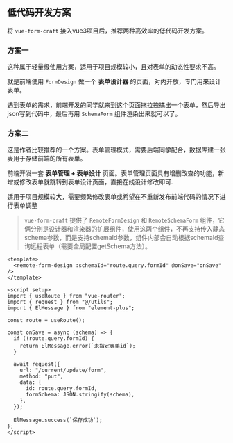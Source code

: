## 低代码开发方案

将 `vue-form-craft` 接入vue3项目后，推荐两种高效率的低代码开发方案。

### 方案一

这种属于轻量级使用方案，适用于项目规模较小，且对表单的动态性要求不高。

就是前端使用 `FormDesign` 做一个 **表单设计器** 的页面，对内开放，专门用来设计表单。

遇到表单的需求，前端开发的同学就来到这个页面拖拉拽搞出一个表单，然后导出json写到代码中，最后再用 `SchemaForm` 组件渲染出来就可以了。


### 方案二

这是作者比较推荐的一个方案。表单管理模式，需要后端同学配合，数据库建一张表用于存储前端的所有表单。

前端开发一套 **表单管理 + 表单设计** 页面。表单管理页面具有增删改查的功能，新增或修改表单就跳转到表单设计页面，直接在线设计修改即可.

适用于项目规模较大，需要频繁修改表单或希望在不重新发布前端代码的情况下进行表单调整

> `vue-form-craft` 提供了 `RemoteFormDesign` 和 `RemoteSchemaForm` 组件，它俩分别是设计器和渲染器的扩展组件，使用这两个组件，不再支持传入静态schema参数，而是支持schemaId参数，组件内部会自动根据schemaId查询远程表单（需要全局配置getSchema方法）。


```vue
<template>
  <remote-form-design :schemaId="route.query.formId" @onSave="onSave" />
</template>

<script setup>
import { useRoute } from "vue-router";
import { request } from "@/utils";
import { ElMessage } from "element-plus";

const route = useRoute();

const onSave = async (schema) => {
  if (!route.query.formId) {
    return ElMessage.error(`未指定表单id`);
  }

  await request({
    url: "/current/update/form",
    method: "put",
    data: {
      id: route.query.formId,
      formSchema: JSON.stringify(schema),
    },
  });

  ElMessage.success(`保存成功`);
};
</script>

```